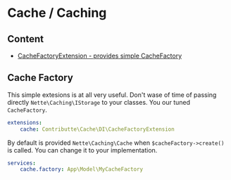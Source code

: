 # Cache / Caching

## Content

- [CacheFactoryExtension - provides simple CacheFactory](#cache-factory)

## Cache Factory

This simple extesions is at all very useful. Don't wase of time of passing directly `Nette\Caching\IStorage` to 
your classes. You our tuned `CacheFactory`. 

```yaml
extensions:
    cache: Contributte\Cache\DI\CacheFactoryExtension
```

By default is provided `Nette\Caching\Cache` when `$cacheFactory->create()` is called. You can change it to your implementation.

```yaml
services:
    cache.factory: App\Model\MyCacheFactory
```
